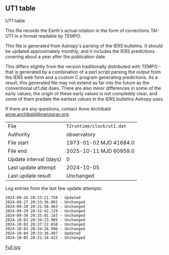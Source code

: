 
## UT1 table

UT1 table

This file records the Earth's actual rotation in the form of
corrections TAI-UT1 in a format readable by TEMPO.

This file is generated from Astropy's parsing of the IERS
bulletins. It should be updated approximately monthly, and it
includes the IERS predictions covering about a year after the
publication date.

This differs slightly from the version traditionally distributed
with TEMPO - that is generated by a combination of a perl script
parsing the output from the IERS web form and a custom C program
generating predictions. As a result, this generated file may not
extend as far into the future as the conventional ut1.dat does.
There are also minor differences in some of the early values; the
origin of these early values is not completely clear, and some of
them predate the earliest values in the IERS bulletins Astropy uses.

If there are any questions, contact Anne Archibald
<anne.archibald@nanograv.org>.

|     |     |
|:--- |:--- |
| File | `T2runtime/clock/ut1.dat` |
| Authority | observatory |
| File start | 1973-01-02 MJD 41684.0 |
| File end | 2025-10-11 MJD 60959.0 |
| Update interval (days) | 0 |
| Last update attempt | 2024-10-05 |
| Last update result | Unchanged |

Log entries from the last few update attempts:
```
2024-09-26 20:33:21.758 - Updated
2024-09-27 20:33:36.001 - Unchanged
2024-09-28 20:31:56.463 - Unchanged
2024-09-29 20:31:42.119 - Unchanged
2024-09-30 20:35:01.143 - Unchanged
2024-10-01 20:34:23.985 - Unchanged
2024-10-02 20:37:22.650 - Unchanged
2024-10-03 20:34:26.996 - Unchanged
2024-10-04 20:33:36.497 - Updated
2024-10-05 20:31:34.423 - Unchanged
```
[Full log](https://raw.githubusercontent.com/ipta/pulsar-clock-corrections/main/log/T2runtime/clock/ut1.dat.log)
